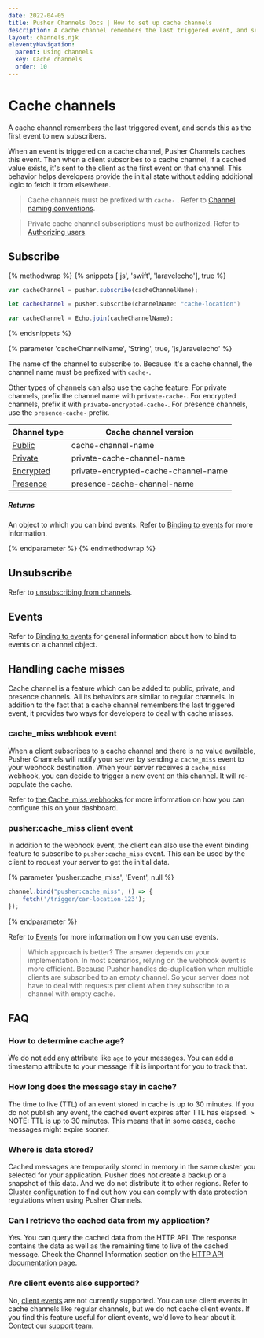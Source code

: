 ```yaml
---
date: 2022-04-05
title: Pusher Channels Docs | How to set up cache channels
description: A cache channel remembers the last triggered event, and sends this as the first event to new subscribers.
layout: channels.njk
eleventyNavigation:
  parent: Using channels
  key: Cache channels
  order: 10
---
```


# Cache channels

A cache channel remembers the last triggered event, and sends this as the first event to new subscribers.

When an event is triggered on a cache channel, Pusher Channels caches this event. Then when a client subscribes to a cache channel, if a cached value exists, it's sent to the client as the first event on that channel. This behavior helps developers provide the initial state without adding additional logic to fetch it from elsewhere.

> Cache channels must be prefixed with `cache-` . Refer to [Channel naming conventions](/docs/channels/using_channels/channels#channel-naming-conventions).

> Private cache channel subscriptions must be authorized. Refer to [Authorizing users](/docs/channels/server_api/authorizing-users).

## Subscribe

{% methodwrap %}
{% snippets ['js', 'swift', 'laravelecho'], true %}

```js
var cacheChannel = pusher.subscribe(cacheChannelName);
```

```swift
let cacheChannel = pusher.subscribe(channelName: "cache-location")
```

```js
var cacheChannel = Echo.join(cacheChannelName);
```

{% endsnippets %}

{% parameter 'cacheChannelName', 'String', true, 'js,laravelecho' %}

The name of the channel to subscribe to. Because it's a cache channel, the channel name must be prefixed with `cache-`.

Other types of channels can also use the cache feature. For private channels, prefix the channel name with `private-cache-`. For encrypted channels, prefix it with `private-encrypted-cache-`. For presence channels, use the `presence-cache-` prefix.

| Channel type | Cache channel version |
| ----------- | ----------- |
| [Public](/docs/channels/using_channels/public-channels) | cache-channel-name |
| [Private](/docs/channels/using_channels/private-channels) | private-cache-channel-name |
| [Encrypted](/docs/channels/using_channels/encrypted-channels) | private-encrypted-cache-channel-name |
| [Presence](/docs/channels/using_channels/presence-channels) | presence-cache-channel-name |


##### Returns

An object to which you can bind events. Refer to [Binding to events](/docs/channels/using_channels/events#binding-to-events) for more information.

{% endparameter %}
{% endmethodwrap %}

## Unsubscribe

Refer to [unsubscribing from channels](/docs/channels/using_channels/public-channels#unsubscribe).

## Events

Refer to [Binding to events](/docs/channels/using_channels/events#binding-to-events) for general information about how to bind to events on a channel object.

## Handling cache misses

Cache channel is a feature which can be added to public, private, and presence channels. All its behaviors are similar to regular channels. In addition to the fact that a cache channel remembers the last triggered event, it provides two ways for developers to deal with cache misses.

### cache_miss webhook event

When a client subscribes to a cache channel and there is no value available, Pusher Channels will notify your server by sending a `cache_miss` event to your webhook destination. When your server receives a `cache_miss` webhook, you can decide to trigger a new event on this channel. It will re-populate the cache.

Refer to [the Cache_miss webhooks](/docs/channels/server_api/webhooks/#cache_miss) for more information on how you can configure this on your dashboard.

### pusher:cache_miss client event

In addition to the webhook event, the client can also use the event binding feature to subscribe to `pusher:cache_miss` event. This can be used by the client to request your server to get the initial data.

{% parameter 'pusher:cache_miss', 'Event', null %}

```js
channel.bind("pusher:cache_miss", () => {
    fetch('/trigger/car-location-123');
});
```

{% endparameter %}

Refer to [Events](/docs/channels/using_channels/events) for more information on how you can use events.

> Which approach is better? The answer depends on your implementation. In most scenarios, relying on the webhook event is more efficient. Because Pusher handles de-duplication when multiple clients are subscribed to an empty channel. So your server does not have to deal with requests per client when they subscribe to a channel with empty cache.

## FAQ

### How to determine cache age?

We do not add any attribute like `age` to your messages. You can add a timestamp attribute to your message if it is important for you to track that.

### How long does the message stay in cache?

The time to live (TTL) of an event stored in cache is up to 30 minutes. If you do not publish any event, the cached event expires after TTL has elapsed. > NOTE: TTL is up to 30 minutes. This means that in some cases, cache messages might expire sooner.

### Where is data stored?

Cached messages are temporarily stored in memory in the same cluster you selected for your application. Pusher does not create a backup or a snapshot of this data. And we do not distribute it to other regions. Refer to [Cluster configuration](/docs/channels/miscellaneous/clusters) to find out how you can comply with data protection regulations when using Pusher Channels.

### Can I retrieve the cached data from my application?

Yes. You can query the cached data from the HTTP API. The response contains the data as well as the remaining time to live of the cached message. Check the Channel Information section on the [HTTP API documentation page](/docs/channels/server_api/http-api/#channel-information).

### Are client events also supported?

No, [client events](/docs/channels/using_channels/events/#triggering-client-events) are not currently supported. You can use client events in cache channels like regular channels, but we do not cache client events. If you find this feature useful for client events, we'd love to hear about it. Contect our [support team](https://support.pusher.com/hc/en-us/requests/new).
